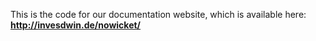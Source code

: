 This is the code for our documentation website, which is available here: **http://invesdwin.de/nowicket/**
